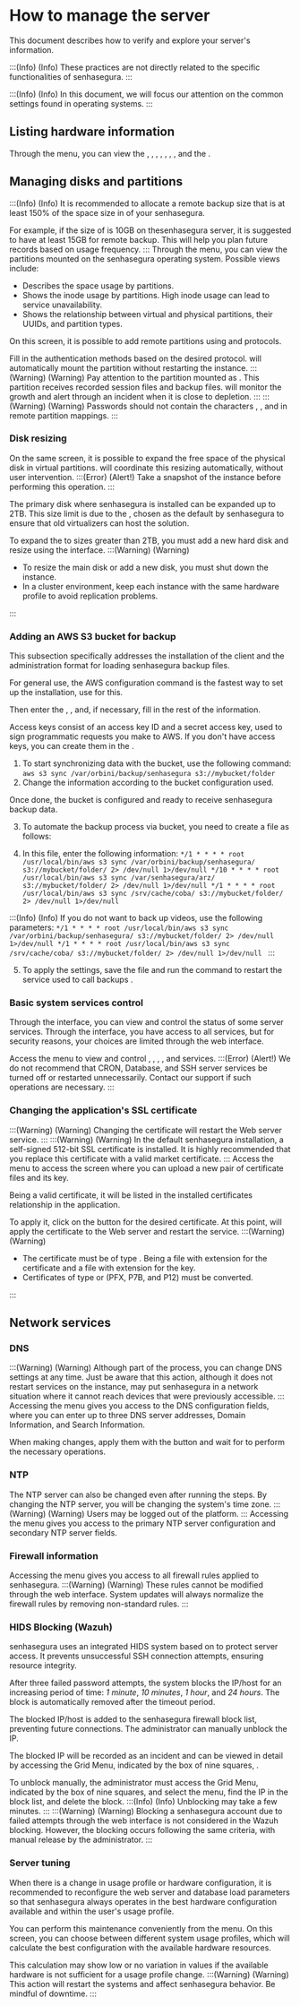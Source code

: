 # How to manage the server 

This document describes how to verify and explore your server's information.

:::(Info) (Info)
These practices are not directly related to the specific functionalities of senhasegura.
:::

:::(Info) (Info)
In this document, we will focus our attention on the common settings found in  operating systems.
:::

## Listing hardware information
Through the  menu, you can view the , , , , , , , and the .

## Managing disks and partitions
:::(Info) (Info)
It is recommended to allocate a remote backup size that is at least 150% of the space size in  of your senhasegura.

For example, if the size of  is 10GB on thesenhasegura server, it is suggested to have at least 15GB for remote backup. This will help you plan future records based on usage frequency.
:::
Through the  menu, you can view the partitions mounted on the senhasegura operating system. Possible views include:
*  Describes the space usage by partitions.
*  Shows the inode usage by partitions. High inode usage can lead to service unavailability.
*  Shows the relationship between virtual and physical partitions, their UUIDs, and partition types.

On this screen, it is possible to add remote partitions using  and  protocols.

Fill in the authentication methods based on the desired protocol.  will automatically mount the partition without restarting the instance.
:::(Warning) (Warning)
Pay attention to the partition mounted as . This partition receives recorded session files and backup files.  will monitor the growth and alert through an incident when it is close to depletion.
:::
:::(Warning) (Warning)
Passwords should not contain the characters , , and  in remote partition mappings.
:::
### Disk resizing
On the same screen, it is possible to expand the free space of the physical disk in virtual partitions.  will coordinate this resizing automatically, without user intervention.
:::(Error) (Alert!)
Take a snapshot of the instance before performing this operation.
:::

The primary disk where senhasegura is installed can be expanded up to 2TB. This size limit is due to the , chosen as the default by senhasegura to ensure that old virtualizers can host the solution.

To expand the  to sizes greater than 2TB, you must add a new hard disk and resize using the  interface.
:::(Warning) (Warning)

* To resize the main disk or add a new disk, you must shut down the instance.
* In a cluster environment, keep each instance with the same hardware profile to avoid replication problems.

:::

### Adding an AWS S3 bucket for backup
This subsection specifically addresses the installation of the  client and the administration format for loading senhasegura backup files.

For general use, the AWS configuration command is the fastest way to set up the  installation, use  for this.

Then enter the , , and, if necessary, fill in the rest of the information.

Access keys consist of an access key ID and a secret access key, used to sign programmatic requests you make to AWS. If you don't have access keys, you can create them in the .

1. To start synchronizing data with the bucket, use the following command:
`
aws s3 sync /var/orbini/backup/senhasegura s3://mybucket/folder
`
2. Change the information  according to the bucket configuration used.

Once done, the bucket is configured and ready to receive senhasegura backup data.

3. To automate the backup process via bucket, you need to create a file as follows:
 

4. In this file, enter the following information:
`
*/1 * * * * root /usr/local/bin/aws s3 sync /var/orbini/backup/senhasegura/ s3://mybucket/folder/ 2> /dev/null 1>/dev/null
*/10 * * * * root /usr/local/bin/aws s3 sync /var/senhasegura/arz/ s3://mybucket/folder/ 2> /dev/null 1>/dev/null
*/1 * * * * root /usr/local/bin/aws s3 sync /srv/cache/coba/ s3://mybucket/folder/ 2> /dev/null 1>/dev/null
`

:::(Info) (Info)
If you do not want to back up videos, use the following parameters:
`*/1 * * * * root /usr/local/bin/aws s3 sync /var/orbini/backup/senhasegura/ s3://mybucket/folder/ 2> /dev/null 1>/dev/null
*/1 * * * * root /usr/local/bin/aws s3 sync /srv/cache/coba/ s3://mybucket/folder/ 2> /dev/null 1>/dev/null
`
:::

5. To apply the settings, save the file and run the command to restart the service used to call backups
.

### Basic system services control
Through the  interface, you can view and control the status of some server services. Through the  interface, you have access to all services, but for security reasons, your choices are limited through the web interface.

Access the  menu to view and control , , , , and  services.
:::(Error) (Alert!)
We do not recommend that CRON, Database, and SSH server services be turned off or restarted unnecessarily. Contact our support if such operations are necessary.
:::

### Changing the application's SSL certificate
:::(Warning) (Warning)
Changing the certificate will restart the Web server service.
:::
:::(Warning) (Warning)
In the default senhasegura installation, a self-signed 512-bit SSL certificate is installed. It is highly recommended that you replace this certificate with a valid market certificate.
:::
Access the  menu to access the screen where you can upload a new pair of certificate files and its key.

Being a valid certificate, it will be listed in the installed certificates relationship in the application.

To apply it, click on the  button for the desired certificate. At this point,  will apply the certificate to the Web server and restart the service.
:::(Warning) (Warning)
* The certificate must be of type . Being a file with  extension for the certificate and a file with  extension for the key.
* Certificates of type  or  (PFX, P7B, and P12) must be converted.

:::
## Network services
### DNS
:::(Warning) (Warning)
Although part of the  process, you can change DNS settings at any time. Just be aware that this action, although it does not restart services on the instance, may put senhasegura in a network situation where it cannot reach devices that were previously accessible.
:::
Accessing the  menu gives you access to the DNS configuration fields, where you can enter up to three DNS server addresses, Domain Information, and Search Information.

When making changes, apply them with the  button and wait for  to perform the necessary operations.

### NTP
The NTP server can also be changed even after running the  steps. By changing the NTP server, you will be changing the system's time zone.
:::(Warning) (Warning)
Users may be logged out of the platform.
:::
Accessing the  menu gives you access to the primary NTP server configuration and secondary NTP server fields.

### Firewall information
Accessing the  menu gives you access to all firewall rules applied to senhasegura. 
:::(Warning) (Warning)
These rules cannot be modified through the web interface. System updates will always normalize the firewall rules by removing non-standard rules.
:::

### HIDS Blocking (Wazuh)
senhasegura uses an integrated HIDS system based on  to protect server access. It prevents unsuccessful SSH connection attempts, ensuring resource integrity.

After three failed password attempts, the system blocks the IP/host for an increasing period of time: *1 minute*, *10 minutes*, *1 hour*, and *24 hours*.
The block is automatically removed after the timeout period.

The blocked IP/host is added to the senhasegura firewall block list, preventing future connections. The administrator can manually unblock the IP.

The blocked IP will be recorded as an incident and can be viewed in detail by accessing the Grid Menu, indicated by the box of nine squares, .  

To unblock manually, the administrator must access the Grid Menu, indicated by the box of nine squares, and select the  menu, find the IP in the block list, and delete the block. 
:::(Info) (Info)
Unblocking may take a few minutes.
:::
:::(Warning) (Warning)
Blocking a senhasegura account due to failed attempts through the web interface is not considered in the Wazuh blocking. However, the blocking occurs following the same criteria, with manual release by the administrator.
:::

### Server tuning
When there is a change in usage profile or hardware configuration, it is recommended to reconfigure the web server and database load parameters so that senhasegura always operates in the best hardware configuration available and within the user's usage profile.

You can perform this maintenance conveniently from the  menu. On this screen, you can choose between different system usage profiles, which will calculate the best configuration with the available hardware resources.

This calculation may show low or no variation in values if the available hardware is not sufficient for a usage profile change.
:::(Warning) (Warning)
This action will restart the systems and affect senhasegura behavior. Be mindful of downtime.
:::